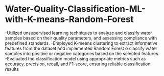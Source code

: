 # Water-Quality-Classification-ML-with-K-means-Random-Forest
-Utilized unsupervised learning techniques to analyze and classify water samples based on their quality parameters, and assessing compliance with predefined standards.
-Employed K-means clustering to extract informative features from the dataset and implemented Random Forest o classify water samples into positive or negative categories based on the selected features.
-Evaluated the classification model using appropriate metrics such as accuracy, precision, recall, and F1-score, ensuring reliable classification results
